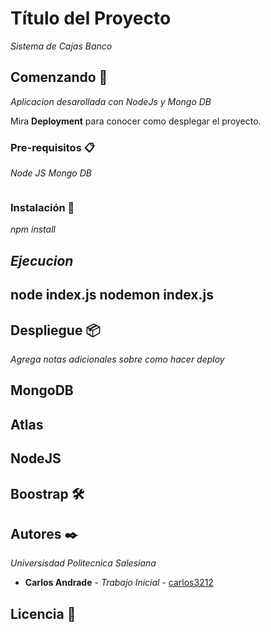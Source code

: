 # Título del Proyecto

_Sistema de Cajas Banco_

## Comenzando 🚀

_Aplicacion desarollada con NodeJs y Mongo DB_

Mira **Deployment** para conocer como desplegar el proyecto.


### Pre-requisitos 📋

_Node JS_
_Mongo DB_

```

```

### Instalación 🔧

_npm install_

_Ejecucion_
----
node index.js
nodemon index.js
----


## Despliegue 📦

_Agrega notas adicionales sobre como hacer deploy_

## MongoDB
## Atlas
## NodeJS
## Boostrap 🛠️


## Autores ✒️

_Universisdad Politecnica Salesiana_

* **Carlos Andrade** - *Trabajo Inicial* - [carlos3212](https://github.com/carlos3212)


## Licencia 📄


